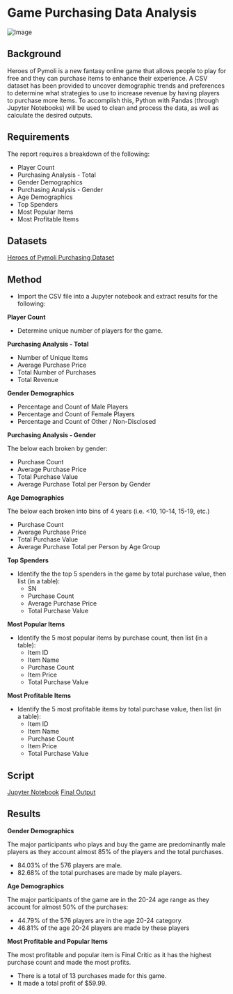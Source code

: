 # Game Purchasing Data Analysis

![Image](https://2s7gjr373w3x22jf92z99mgm5w-wpengine.netdna-ssl.com/wp-content/uploads/2019/08/KPI_shutterstock_everything-possible.jpg)

## Background
Heroes of Pymoli is a new fantasy online game that allows people to play for free and they can purchase items to enhance their experience.  A CSV dataset has been provided to uncover demographic trends and preferences to determine what strategies to use to increase revenue by having players to purchase more items.  To accomplish this, Python with Pandas (through Jupyter Notebooks) will be  used to clean and process the data, as well as calculate the desired outputs.

## Requirements

The report requires a breakdown of the following:

* Player Count
* Purchasing Analysis - Total
* Gender Demographics
* Purchasing Analysis - Gender
* Age Demographics
* Top Spenders
* Most Popular Items
* Most Profitable Items

## Datasets

[Heroes of Pymoli Purchasing Dataset](https://github.com/cecileung1208/Game-Purchasing-Data-Analysis/blob/master/Heroes%20of%20Pymoli/Resources/HeroesOfPymoli_Purchase_Data.csv)

## Method
* Import the CSV file into a Jupyter notebook and extract results for the following:

**Player Count**
* Determine unique number of players for the game.

**Purchasing Analysis - Total**
* Number of Unique Items
* Average Purchase Price
* Total Number of Purchases
* Total Revenue

**Gender Demographics**
* Percentage and Count of Male Players
* Percentage and Count of Female Players
* Percentage and Count of Other / Non-Disclosed

**Purchasing Analysis - Gender** 

The below each broken by gender:
* Purchase Count
* Average Purchase Price
* Total Purchase Value
* Average Purchase Total per Person by Gender

**Age Demographics**

The below each broken into bins of 4 years (i.e. <10, 10-14, 15-19, etc.)
* Purchase Count
* Average Purchase Price
* Total Purchase Value
* Average Purchase Total per Person by Age Group

**Top Spenders**

* Identify the the top 5 spenders in the game by total purchase value, then list (in a table):
  * SN
  * Purchase Count
  * Average Purchase Price
  * Total Purchase Value

**Most Popular Items**

* Identify the 5 most popular items by purchase count, then list (in a table):
  * Item ID
  * Item Name
  * Purchase Count
  * Item Price
  * Total Purchase Value

**Most Profitable Items**

* Identify the 5 most profitable items by total purchase value, then list (in a table):
  * Item ID
  * Item Name
  * Purchase Count
  * Item Price
  * Total Purchase Value

## Script

[Jupyter Notebook](https://github.com/cecileung1208/Game-Purchasing-Data-Analysis/blob/master/Heroes%20of%20Pymoli/HerosOfPymoli.ipynb)
[Final Output](https://github.com/cecileung1208/Game-Purchasing-Data-Analysis/blob/master/Heroes%20of%20Pymoli/HeroesOfPymoli%20-%20Final%20Output.docx)

## Results

**Gender Demographics**

The major participants who plays and buy the game are predominantly male players as they account almost 85% of the players and the total purchases.
* 84.03% of the 576 players are male.
* 82.68% of the total purchases are made by male players.

**Age Demographics**

The major participants of the game are in the 20-24 age range as they account for almost 50% of the purchases:
* 44.79% of the 576 players are in the age 20-24 category.
* 46.81% of the age 20-24 players are made by these players

**Most Profitable and Popular Items**

The most profitable and popular item is Final Critic as it has the highest purchase count and made the most profits.
* There is a total of 13 purchases made for this game.
* It made a total profit of $59.99.
